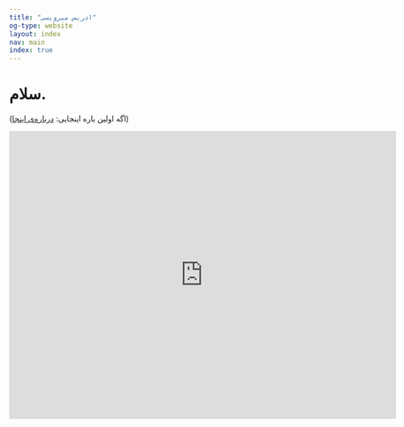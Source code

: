 ```yaml
---
title: "ادریس میرویسی"
og-type: website
layout: index
nav: main
index: true
--- 
```


سلام.  
===  
(اگه اولین باره اینجایی: [درباره‌ی اینجا](/about))   

<iframe src="https://docs.google.com/forms/d/e/1FAIpQLSeCwKTOH_R9N5kLr0r12zS5SqQGSn1XNJN8SUfCrRzLcuZfJw/viewform?embedded=true" width="700" height="520" frameborder="0" marginheight="0" marginwidth="0">Loading…</iframe>




